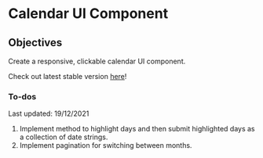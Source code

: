 # Calendar UI Component

## Objectives
Create a responsive, clickable calendar UI component.

Check out latest stable version [here](https://dchua-ch.github.io/calendar-ui-component/)!
### To-dos 
Last updated: 19/12/2021
1. Implement method to highlight days and then submit highlighted days as a collection of date strings.
2. Implement pagination for switching between months.
